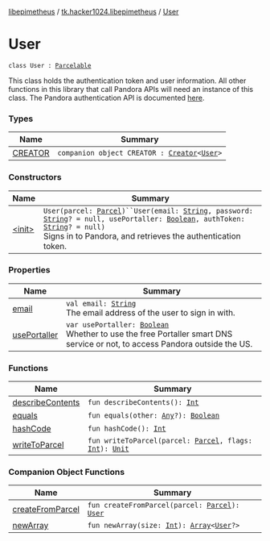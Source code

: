 [libepimetheus](../../index.md) / [tk.hacker1024.libepimetheus](../index.md) / [User](./index.md)

# User

`class User : `[`Parcelable`](https://developer.android.com/reference/android/os/Parcelable.html)

This class holds the authentication token and user information.
All other functions in this library that call Pandora APIs will need an instance of this class.
The Pandora authentication API is documented [here](https://6xq.net/pandora-apidoc/rest/authentication/).

### Types

| Name | Summary |
|---|---|
| [CREATOR](-c-r-e-a-t-o-r/index.md) | `companion object CREATOR : `[`Creator`](https://developer.android.com/reference/android/os/Parcelable/Creator.html)`<`[`User`](./index.md)`>` |

### Constructors

| Name | Summary |
|---|---|
| [&lt;init&gt;](-init-.md) | `User(parcel: `[`Parcel`](https://developer.android.com/reference/android/os/Parcel.html)`)``User(email: `[`String`](https://kotlinlang.org/api/latest/jvm/stdlib/kotlin/-string/index.html)`, password: `[`String`](https://kotlinlang.org/api/latest/jvm/stdlib/kotlin/-string/index.html)`? = null, usePortaller: `[`Boolean`](https://kotlinlang.org/api/latest/jvm/stdlib/kotlin/-boolean/index.html)`, authToken: `[`String`](https://kotlinlang.org/api/latest/jvm/stdlib/kotlin/-string/index.html)`? = null)`<br>Signs in to Pandora, and retrieves the authentication token. |

### Properties

| Name | Summary |
|---|---|
| [email](email.md) | `val email: `[`String`](https://kotlinlang.org/api/latest/jvm/stdlib/kotlin/-string/index.html)<br>The email address of the user to sign in with. |
| [usePortaller](use-portaller.md) | `var usePortaller: `[`Boolean`](https://kotlinlang.org/api/latest/jvm/stdlib/kotlin/-boolean/index.html)<br>Whether to use the free Portaller smart DNS service or not, to access     Pandora outside the US. |

### Functions

| Name | Summary |
|---|---|
| [describeContents](describe-contents.md) | `fun describeContents(): `[`Int`](https://kotlinlang.org/api/latest/jvm/stdlib/kotlin/-int/index.html) |
| [equals](equals.md) | `fun equals(other: `[`Any`](https://kotlinlang.org/api/latest/jvm/stdlib/kotlin/-any/index.html)`?): `[`Boolean`](https://kotlinlang.org/api/latest/jvm/stdlib/kotlin/-boolean/index.html) |
| [hashCode](hash-code.md) | `fun hashCode(): `[`Int`](https://kotlinlang.org/api/latest/jvm/stdlib/kotlin/-int/index.html) |
| [writeToParcel](write-to-parcel.md) | `fun writeToParcel(parcel: `[`Parcel`](https://developer.android.com/reference/android/os/Parcel.html)`, flags: `[`Int`](https://kotlinlang.org/api/latest/jvm/stdlib/kotlin/-int/index.html)`): `[`Unit`](https://kotlinlang.org/api/latest/jvm/stdlib/kotlin/-unit/index.html) |

### Companion Object Functions

| Name | Summary |
|---|---|
| [createFromParcel](create-from-parcel.md) | `fun createFromParcel(parcel: `[`Parcel`](https://developer.android.com/reference/android/os/Parcel.html)`): `[`User`](./index.md) |
| [newArray](new-array.md) | `fun newArray(size: `[`Int`](https://kotlinlang.org/api/latest/jvm/stdlib/kotlin/-int/index.html)`): `[`Array`](https://kotlinlang.org/api/latest/jvm/stdlib/kotlin/-array/index.html)`<`[`User`](./index.md)`?>` |
